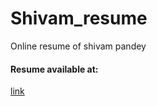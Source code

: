 # Shivam_resume
Online resume of shivam pandey

<h4>Resume available at: </h4>
<a href="https://uchihabloodline.github.io/Shivam_resume/">link</a>
